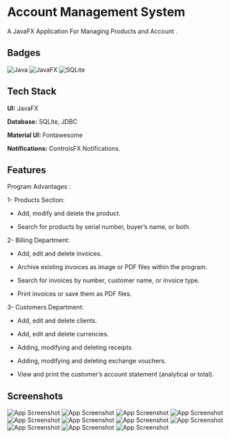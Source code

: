 # Account Management System
A JavaFX Application For Managing Products and Account .

## Badges

![Java](https://img.shields.io/badge/java-%23ED8B00.svg?style=for-the-badge&logo=openjdk&logoColor=white)
![JavaFX](https://img.shields.io/badge/javafx-%23FF0000.svg?style=for-the-badge&logo=javafx&logoColor=white)
![SQLite](https://img.shields.io/badge/sqlite-%2307405e.svg?style=for-the-badge&logo=sqlite&logoColor=white)

## Tech Stack

**UI:** JavaFX

**Database:** SQLite, JDBC

**Material UI:** Fontawesome

**Notifications:** ControlsFX Notifications.

## Features

Program Advantages :

1- Products Section:

- Add, modify and delete the product.

- Search for products by serial number, buyer’s name, or both.

2- Billing Department:

- Add, edit and delete invoices.

- Archive existing invoices as image or PDF files within the program.

- Search for invoices by number, customer name, or invoice type.

- Print invoices or save them as PDF files.

3- Customers Department:

- Add, edit and delete clients.

- Add, edit and delete currencies.

- Adding, modifying and deleting receipts.

- Adding, modifying and deleting exchange vouchers.

- View and print the customer’s account statement (analytical or total).

## Screenshots

![App Screenshot](/imgs/1.png)
![App Screenshot](/imgs/2.png)
![App Screenshot](/imgs/3.png)
![App Screenshot](/imgs/4.png)
![App Screenshot](/imgs/5.png)
![App Screenshot](/imgs/6.png)
![App Screenshot](/imgs/7.png)
![App Screenshot](/imgs/8.png)
![App Screenshot](/imgs/9.png)
![App Screenshot](/imgs/10.png)
![App Screenshot](/imgs/11.png)